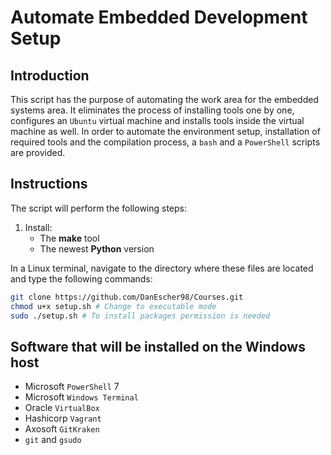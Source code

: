 # Automate Embedded Development Setup

## Introduction

This script has the purpose of automating the work area for the
embedded systems area. It eliminates the process of installing tools
one by one, configures an `Ubuntu` virtual machine and installs tools
inside the virtual machine as well. In order to automate the
environment setup, installation of required tools and the compilation
process, a `bash` and a `PowerShell` scripts are provided.

## Instructions

The script will perform the following steps:

1.  Install:
    -   The **make** tool
    -   The newest **Python** version

In a Linux terminal, navigate to the directory where these files are
located and type the following commands:

``` bash
git clone https://github.com/DanEscher98/Courses.git
chmod u+x setup.sh # Change to executable mode
sudo ./setup.sh # To install packages permission is needed
```

## Software that will be installed on the Windows host

-   Microsoft `PowerShell` 7
-   Microsoft `Windows Terminal`
-   Oracle `VirtualBox`
-   Hashicorp `Vagrant`
-   Axosoft `GitKraken`
-   `git` and `gsudo`
